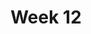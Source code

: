 ---
title: Week 12
days:
  - date: 2022-11-07
    events:
      "**Lecture 30**{: .label .label-lec} [The Chi-square Test for Two-way Tables](https://ph142-ucb.github.io/fa22/src/lec/030_Inference-two-way-tables.pdf)":
        "Ch. 22"
  - date: 2022-11-09
    events:
      "**Lecture 31**{: .label .label-lec} [Permutation Tests](https://ph142-ucb.github.io/fa22/src/lec/031_Permutation-Tests.pdf)": 
      "**Lab 10**{: .label .label-lab} [Chi-square Test](https://publichealth.datahub.berkeley.edu/hub/user-redirect/git-pull?repo=https%3A%2F%2Fgithub.com%2Fph142-ucb%2Fph142-fa22&urlpath=rstudio%2F&branch=main) (Due November 14)":
      "**Homework 9**{: .label .label-hw} [on Datahub](https://publichealth.datahub.berkeley.edu/hub/user-redirect/git-pull?repo=https%3A%2F%2Fgithub.com%2Fph142-ucb%2Fph142-fa22&urlpath=rstudio%2F&branch=main)":
  - date: 2022-11-11
    events:
      "**No Class Veterans Day**":
---
